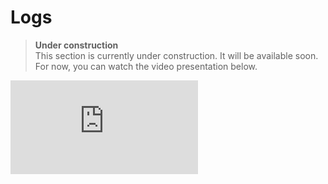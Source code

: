 # Logs

> **Under construction**\
> This section is currently under construction. It will be available soon. For now, you can watch the video presentation below.

<iframe src="https://www.youtube.com/embed/HUjGN5_PXZ0" frameborder="0" allow="accelerometer; autoplay; encrypted-media; gyroscope; picture-in-picture" allowfullscreen></iframe>